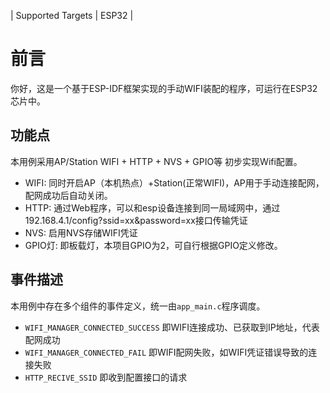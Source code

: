 | Supported Targets | ESP32 |
# 前言

你好，这是一个基于ESP-IDF框架实现的手动WIFI装配的程序，可运行在ESP32芯片中。

## 功能点

本用例采用AP/Station WIFI + HTTP + NVS + GPIO等 初步实现Wifi配置。

- WIFI: 同时开启AP（本机热点）+Station(正常WIFI)，AP用于手动连接配网，配网成功后自动关闭。
- HTTP: 通过Web程序，可以和esp设备连接到同一局域网中，通过192.168.4.1/config?ssid=xx&password=xx接口传输凭证
- NVS: 启用NVS存储WIFI凭证
- GPIO灯: 即板载灯，本项目GPIO为2，可自行根据GPIO定义修改。


## 事件描述
本用例中存在多个组件的事件定义，统一由`app_main.c`程序调度。
- `WIFI_MANAGER_CONNECTED_SUCCESS`
    即WIFI连接成功、已获取到IP地址，代表配网成功
- `WIFI_MANAGER_CONNECTED_FAIL`
    即WIFI配网失败，如WIFI凭证错误导致的连接失败
- `HTTP_RECIVE_SSID`
    即收到配置接口的请求
